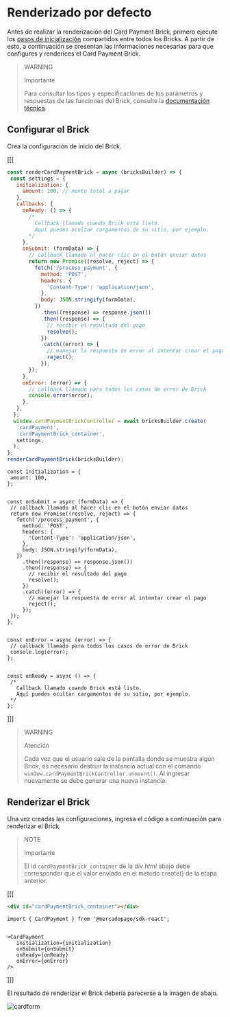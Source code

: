 # Renderizado por defecto

Antes de realizar la renderización del Card Payment Brick, primero ejecute los [pasos de inicialización](/developers/es/docs/checkout-bricks/common-initialization) compartidos entre todos los Bricks. A partir de esto, a continuación se presentan las informaciones necesarias para que configures y renderices el Card Payment Brick.

> WARNING
>
> Importante
>
> Para consultar los tipos y especificaciones de los parámetros y respuestas de las funciones del Brick, consulte la [documentación técnica](https://github.com/mercadopago/sdk-js/blob/main/API/bricks/card-payment.md).

## Configurar el Brick

Crea la configuración de inicio del Brick.

[[[
```Javascript
const renderCardPaymentBrick = async (bricksBuilder) => {
 const settings = {
   initialization: {
     amount: 100, // monto total a pagar
   },
   callbacks: {
     onReady: () => {
       /*
         Callback llamado cuando Brick está listo.
         Aquí puedes ocultar cargamentos de su sitio, por ejemplo.
       */
     },
     onSubmit: (formData) => {
       // callback llamado al hacer clic en el botón enviar datos
       return new Promise((resolve, reject) => {
         fetch('/process_payment', {
           method: 'POST',
           headers: {
             'Content-Type': 'application/json',
           },
           body: JSON.stringify(formData),
         })
           .then((response) => response.json())
           .then((response) => {
             // recibir el resultado del pago
             resolve();
           })
           .catch((error) => {
             // manejar la respuesta de error al intentar crear el pago
             reject();
           });
       });
     },
     onError: (error) => {
       // callback llamado para todos los casos de error de Brick
       console.error(error);
     },
   },
  };
  window.cardPaymentBrickController = await bricksBuilder.create(
   'cardPayment',
   'cardPaymentBrick_container',
   settings,
  );  
};
renderCardPaymentBrick(bricksBuilder);
```
```react-jsx
const initialization = {
 amount: 100,
};


const onSubmit = async (formData) => {
 // callback llamado al hacer clic en el botón enviar datos
 return new Promise((resolve, reject) => {
   fetch('/process_payment', {
     method: 'POST',
     headers: {
       'Content-Type': 'application/json',
     },
     body: JSON.stringify(formData),
   })
     .then((response) => response.json())
     .then((response) => {
       // recibir el resultado del pago
       resolve();
     })
     .catch((error) => {
       // manejar la respuesta de error al intentar crear el pago
       reject();
     });
 });
};


const onError = async (error) => {
 // callback llamado para todos los casos de error de Brick
 console.log(error);
};


const onReady = async () => {
 /*
   Callback llamado cuando Brick está listo.
   Aquí puedes ocultar cargamentos de su sitio, por ejemplo.
 */
};
```
]]]

> WARNING
> 
> Atención
>
> Cada vez que el usuario sale de la pantalla donde se muestra algún Brick, es necesario destruir la instancia actual con el comando `window.cardPaymentBrickController.unmount()`. Al ingresar nuevamente se debe generar una nueva instancia.

## Renderizar el Brick

Una vez creadas las configuraciones, ingresa el código a continuación para renderizar el Brick. 

> NOTE
>
> Importante
>
> El id `cardPaymentBrick_container` de la _div html_  abajo debe corresponder que el valor enviado en el metodo create() de la etapa anterior.

[[[
```html
<div id="cardPaymentBrick_container"></div>
```
```react-jsx
import { CardPayment } from '@mercadopago/sdk-react';


<CardPayment
   initialization={initialization}
   onSubmit={onSubmit}
   onReady={onReady}
   onError={onError}
/>
```
]]]

El resultado de renderizar el Brick debería parecerse a la imagen de abajo.

![cardform](checkout-bricks/card-form-es.png)
